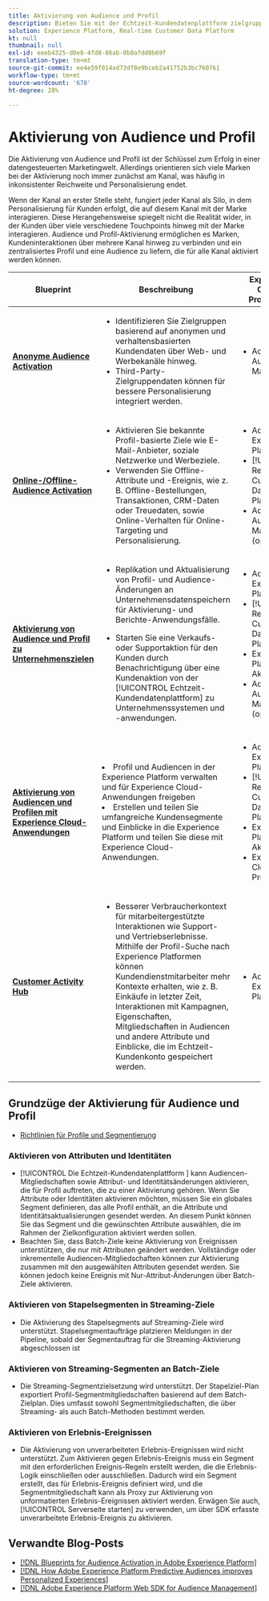 ```yaml
---
title: Aktivierung von Audience und Profil
description: Bieten Sie mit der Echtzeit-Kundendatenplattform zielgruppenaktivierte und profilorientierte Kundenerlebnisse.
solution: Experience Platform, Real-time Customer Data Platform
kt: null
thumbnail: null
exl-id: eeeb4325-d0e8-4fd8-86ab-0b8afdd0b69f
translation-type: tm+mt
source-git-commit: ee4e59f014ad73df8e9bceb2a41752b3bc760761
workflow-type: tm+mt
source-wordcount: '678'
ht-degree: 28%

---
```



# Aktivierung von Audience und Profil

Die Aktivierung von Audience und Profil ist der Schlüssel zum Erfolg in einer datengesteuerten Marketingwelt. Allerdings orientieren sich viele Marken bei der Aktivierung noch immer zunächst am Kanal, was häufig in inkonsistenter Reichweite und Personalisierung endet.

Wenn der Kanal an erster Stelle steht, fungiert jeder Kanal als Silo, in dem Personalisierung für Kunden erfolgt, die auf diesem Kanal mit der Marke interagieren. Diese Herangehensweise spiegelt nicht die Realität wider, in der Kunden über viele verschiedene Touchpoints hinweg mit der Marke interagieren. Audience und Profil-Aktivierung ermöglichen es Marken, Kundeninteraktionen über mehrere Kanal hinweg zu verbinden und ein zentralisiertes Profil und eine Audience zu liefern, die für alle Kanal aktiviert werden können.

| Blueprint | Beschreibung | Experience Cloud-Programme |
|---|---|---|
| **[Anonyme Audience Activation](anonymous.md)** | <ul><li>Identifizieren Sie Zielgruppen basierend auf anonymen und verhaltensbasierten Kundendaten über Web- und Werbekanäle hinweg.</li><li>Third-Party-Zielgruppendaten können für bessere Personalisierung integriert werden.</li></ul> | <ul><li>Adobe Audience Manager</li></ul> |
| **[Online-/Offline-Audience Activation](online-offline.md)** | <ul><li>Aktivieren Sie bekannte Profil-basierte Ziele wie E-Mail-Anbieter, soziale Netzwerke und Werbeziele. </li><li>Verwenden Sie Offline-Attribute und -Ereignis, wie z. B. Offline-Bestellungen, Transaktionen, CRM-Daten oder Treuedaten, sowie Online-Verhalten für Online-Targeting und Personalisierung.</li></ul> | <ul><li>Adobe Experience Platform</li><li> [!UICONTROL Real-Time Customer Data Platform]</li><li>Adobe Audience Manager (optional)</li></ul> |
| **[Aktivierung von Audience und Profil zu Unternehmenszielen](enterprise-destinations.md)** | <ul><li>Replikation und Aktualisierung von Profil- und Audience-Änderungen an Unternehmensdatenspeichern für Aktivierung- und Berichte-Anwendungsfälle. </li></ul><ul><li>Starten Sie eine Verkaufs- oder Supportaktion für den Kunden durch Benachrichtigung über eine Kundenaktion von der [!UICONTROL Echtzeit-Kundendatenplattform] zu Unternehmenssystemen und -anwendungen.</li></ul> | <ul><li>Adobe Experience Platform</li><li>[!UICONTROL Real-Time Customer Data Platform]</li><li>Experience Platform Aktivierung</li><li>Adobe Audience Manager (optional)</li></ul> |
| **[Aktivierung von Audiencen und Profilen mit Experience Cloud-Anwendungen](aep+apps.md)** | </ul><li>Profil und Audiencen in der Experience Platform verwalten und für Experience Cloud-Anwendungen freigeben</li><li>Erstellen und teilen Sie umfangreiche Kundensegmente und Einblicke in die Experience Platform und teilen Sie diese mit Experience Cloud-Anwendungen.</li></ul> | <ul><li>Adobe Experience Platform</li><li>[!UICONTROL Real-Time Customer Data Platform]</li><li>Experience Platform Aktivierung</li><li>Experience Cloud-Programme</li></ul> |
| **[Customer Activity Hub](customer-activity.md)** | <ul><li>Besserer Verbraucherkontext für mitarbeitergestützte Interaktionen wie Support- und Vertriebserlebnisse. Mithilfe der Profil-Suche nach Experience Platformen können Kundendienstmitarbeiter mehr Kontexte erhalten, wie z. B. Einkäufe in letzter Zeit, Interaktionen mit Kampagnen, Eigenschaften, Mitgliedschaften in Audiencen und andere Attribute und Einblicke, die im Echtzeit-Kundenkonto gespeichert werden.</li></ul> | <ul><li>Adobe Experience Platform</li></ul> |



## Grundzüge der Aktivierung für Audience und Profil

* [Richtlinien für Profile und Segmentierung](https://experienceleague.adobe.com/docs/experience-platform/profile/guardrails.html?lang=de)


### Aktivieren von Attributen und Identitäten

* [!UICONTROL Die Echtzeit-Kundendatenplattform ] kann Audiencen-Mitgliedschaften sowie Attribut- und Identitätsänderungen aktivieren, die für Profil auftreten, die zu einer Aktivierung gehören. Wenn Sie Attribute oder Identitäten aktivieren möchten, müssen Sie ein globales Segment definieren, das alle Profil enthält, an die Attribute und Identitätsaktualisierungen gesendet werden. An diesem Punkt können Sie das Segment und die gewünschten Attribute auswählen, die im Rahmen der Zielkonfiguration aktiviert werden sollen.
* Beachten Sie, dass Batch-Ziele keine Aktivierung von Ereignissen unterstützen, die nur mit Attributen geändert werden. Vollständige oder inkrementelle Audiencen-Mitgliedschaften können zur Aktivierung zusammen mit den ausgewählten Attributen gesendet werden. Sie können jedoch keine Ereignis mit Nur-Attribut-Änderungen über Batch-Ziele aktivieren.

### Aktivieren von Stapelsegmenten in Streaming-Ziele

* Die Aktivierung des Stapelsegments auf Streaming-Ziele wird unterstützt. Stapelsegmentaufträge platzieren Meldungen in der Pipeline, sobald der Segmentauftrag für die Streaming-Aktivierung abgeschlossen ist

### Aktivieren von Streaming-Segmenten an Batch-Ziele

* Die Streaming-Segmentzielsetzung wird unterstützt. Der Stapelziel-Plan exportiert Profil-Segmentmitgliedschaften basierend auf dem Batch-Zielplan. Dies umfasst sowohl Segmentmitgliedschaften, die über Streaming- als auch Batch-Methoden bestimmt werden.

### Aktivieren von Erlebnis-Ereignissen

* Die Aktivierung von unverarbeiteten Erlebnis-Ereignissen wird nicht unterstützt. Zum Aktivieren gegen Erlebnis-Ereignis muss ein Segment mit den erforderlichen Ereignis-Regeln erstellt werden, die die Erlebnis-Logik einschließen oder ausschließen. Dadurch wird ein Segment erstellt, das für Erlebnis-Ereignis definiert wird, und die Segmentmitgliedschaft kann als Proxy zur Aktivierung von unformatierten Erlebnis-Ereignissen aktiviert werden. Erwägen Sie auch, [!UICONTROL Serverseite starten] zu verwenden, um über SDK erfasste unverarbeitete Erlebnis-Ereignis zu aktivieren.


## Verwandte Blog-Posts

* [[!DNL Blueprints for Audience Activation in Adobe Experience Platform]](https://medium.com/adobetech/a-blueprint-for-audience-activation-in-adobe-experience-platform-b2b30fae90fd)
* [[!DNL How Adobe Experience Platform Predictive Audiences improves Personalized Experiences]](https://medium.com/adobetech/how-adobe-experience-platform-predictive-audiences-improves-personalized-experiences-1f75a60cb7a3)
* [[!DNL Adobe Experience Platform Web SDK for Audience Management]](https://medium.com/adobetech/adobe-experience-platform-web-sdk-for-audience-management-751fa6d063bc)
